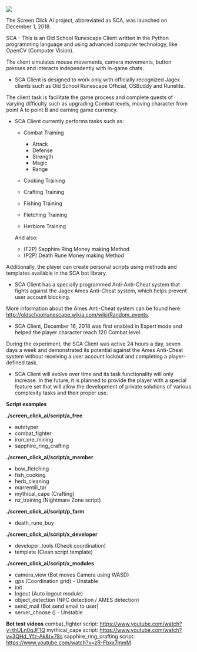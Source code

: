 <img src="https://raw.githubusercontent.com/Suirdna/python-screen_click_ai/master/favicon.png"/>


The Screen Click AI project, abbreviated as SCA, was launched on December 1, 2018.

SCA - This is an Old School Runescape Client written in the Python programming language and using advanced computer technology,
like OpenCV (Computer Vision).

The client simulates mouse movements, camera movements, button presses and interacts independently with in-game chats.

- SCA Client is designed to work only with officially recognized Jagex clients such as Old School Runescape Official, OSBuddy and Runelite.

The client task is
facilitate the game process and complete quests of varying difficulty such as upgrading Combat levels, moving character from point A to point B and earning game currency.

- SCA Client currently performs tasks such as:

    - Combat Training
        - Attack
        - Defense
        - Strength
        - Magic
        - Range

    - Cooking Training
    - Crafting Training
    - Fishing Training
    - Fletching Training
    - Herblore Training
    
    And also:

    - (F2P) Sapphire Ring Money making Method
    - (P2P) Death Rune Money making Method

Additionally, the player can create personal scripts using methods and templates available in the SCA bot library.

- SCA Client has a specially programmed Anti-Anti-Cheat system that fights against the Jagex Ames Anti-Cheat system, which helps prevent user account blocking.

More information about the Ames Anti-Cheat system can be found here: http://oldschoolrunescape.wikia.com/wiki/Random_events.


- SCA Client, December 16, 2018 was first enabled in Expert mode and helped the player character reach 120 Combat level.

During the experiment, the SCA Client was active 24 hours a day, seven days a week and demonstrated its potential against the Ames Anti-Cheat system without receiving a user account lockout and completing a player-defined task.

- SCA Client will evolve over time and its task functionality will only increase. In the future, it is planned to provide the player with a special feature set that will allow the development of private solutions of various complexity tasks and their proper use.


<b>Script examples</b>

<b>./screen_click_ai/script/a_free<br></b>
-  autotyper<br>
-  combat_fighter<br>
-  iron_ore_mining<br>
-  sapphire_ring_crafting<br>

<b>./screen_click_ai/script/a_member<br></b>
- bow_fletching<br>
- fish_cooking<br>
- herb_cleaning<br>
- marrentill_tar<br>
- mythical_cape (Crafting)<br>
- nz_training (Nightmare Zone script)<br>

<b>./screen_click_ai/script/p_farm<br></b>
- death_rune_buy<br>
    
<b>./screen_click_ai/script/x_developer<br></b>
- developer_tools (Check coordination)<br>
- template (Clean script template)<br>

<b>./screen_click_ai/script/x_modules<br></b>
- camera_view (Bot moves Camera using WASD)<br>
- gps (Coordination grid) - Unstable<br>
- init<br>
- logout (Auto logout module)<br>
- object_detection (NPC detection / AMES detection)<br>
- send_mail (Bot send email to user)<br>
- server_choose () - Unstable<br>


<b>Bot test videos</b>
combat_fighter script: https://www.youtube.com/watch?v=thULn0qJF1Q
mythical_cape script: https://www.youtube.com/watch?v=3QHd_Yfz-Ak&t=78s
sapphire_ring_crafting script: https://www.youtube.com/watch?v=zR-Fbxx7mmM
